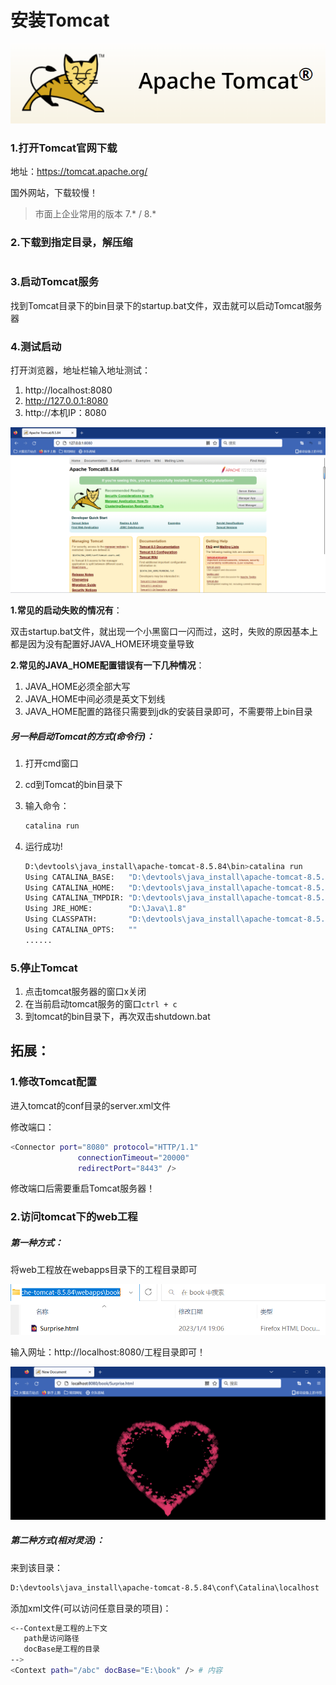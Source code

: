 # 安装Tomcat

![image-20230112150921720](images/image-20230112150921720.png)

### 1.打开Tomcat官网下载

地址：https://tomcat.apache.org/

国外网站，下载较慢！

> 市面上企业常用的版本 7.* / 8.*

### 2.下载到指定目录，解压缩

#

### 3.启动Tomcat服务

找到Tomcat目录下的bin目录下的startup.bat文件，双击就可以启动Tomcat服务器

### 4.测试启动

打开浏览器，地址栏输入地址测试：

1. http://localhost:8080
2. http://127.0.0.1:8080
3. http://本机IP：8080

![image-20230112153155358](images/image-20230112153155358.png)

**1.常见的启动失败的情况有**：

双击startup.bat文件，就出现一个小黑窗口一闪而过，这时，失败的原因基本上都是因为没有配置好JAVA_HOME环境变量导致

**2.常见的JAVA_HOME配置错误有一下几种情况**：

1. JAVA_HOME必须全部大写
2. JAVA_HOME中间必须是英文下划线
3. JAVA_HOME配置的路径只需要到jdk的安装目录即可，不需要带上bin目录

##### 另一种启动Tomcat的方式(命令行)：

1. 打开cmd窗口

2. cd到Tomcat的bin目录下

3. 输入命令：

   ```sh
   catalina run
   ```

4. 运行成功!

   ```sh
   D:\devtools\java_install\apache-tomcat-8.5.84\bin>catalina run
   Using CATALINA_BASE:   "D:\devtools\java_install\apache-tomcat-8.5.84"
   Using CATALINA_HOME:   "D:\devtools\java_install\apache-tomcat-8.5.84"
   Using CATALINA_TMPDIR: "D:\devtools\java_install\apache-tomcat-8.5.84\temp"
   Using JRE_HOME:        "D:\Java\1.8"
   Using CLASSPATH:       "D:\devtools\java_install\apache-tomcat-8.5.84\bin\bootstrap.jar;D:\devtools\java_install\apache-tomcat-8.5.84\bin\tomcat-juli.jar"
   Using CATALINA_OPTS:   ""
   ......
   ```

### 5.停止Tomcat

1. 点击tomcat服务器的窗口x关闭
2. 在当前启动tomcat服务的窗口`ctrl + c`
3. 到tomcat的bin目录下，再次双击shutdown.bat

## 拓展：

### 1.修改Tomcat配置

进入tomcat的conf目录的server.xml文件

修改端口：

```sh
<Connector port="8080" protocol="HTTP/1.1"
               connectionTimeout="20000"
               redirectPort="8443" />
```

修改端口后需要重启Tomcat服务器！

### 2.访问tomcat下的web工程

##### 第一种方式：

将web工程放在webapps目录下的工程目录即可

![image-20230112161041574](images/image-20230112161041574.png)

输入网址：http://localhost:8080/工程目录即可！

![image-20230112161127010](images/image-20230112161127010.png)

##### 第二种方式(相对灵活)：

来到该目录：

```sh
D:\devtools\java_install\apache-tomcat-8.5.84\conf\Catalina\localhost
```

添加xml文件(可以访问任意目录的项目)：

```sh
<--Context是工程的上下文 
   path是访问路径
   docBase是工程的目录
-->
<Context path="/abc" docBase="E:\book" /> # 内容
```

